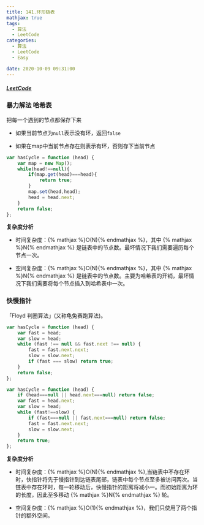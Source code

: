 ```yaml
---
title: 141.环形链表
mathjax: true
tags:
  - 算法
  - LeetCode
categories:
  - 算法
  - LeetCode
  - Easy

date: 2020-10-09 09:31:00
---
```


##### [LeetCode](https://leetcode-cn.com/problems/linked-list-cycle/)


### 暴力解法 哈希表

把每一个遇到的节点都保存下来

+ 如果当前节点为`null`表示没有环，返回`false`

+ 如果在map中当前节点存在则表示有环，否则存下当前节点

```javascript
var hasCycle = function (head) {
    var map = new Map();
    while(head!==null){
        if(map.get(head)===head){
            return true;
        }
        map.set(head,head);
        head = head.next;
    }
    return false;
};
```

**复杂度分析**

+ 时间复杂度：{% mathjax %}O(N){% endmathjax %}，其中 {% mathjax %}N{% endmathjax %} 是链表中的节点数。最坏情况下我们需要遍历每个节点一次。

+ 空间复杂度：{% mathjax %}O(N){% endmathjax %}，其中 {% mathjax %}N{% endmathjax %} 是链表中的节点数。主要为哈希表的开销，最坏情况下我们需要将每个节点插入到哈希表中一次。


### 快慢指针

「Floyd 判圈算法」(又称龟兔赛跑算法)。

```javascript
var hasCycle = function (head) {
    var fast = head;
    var slow = head;
    while (fast !== null && fast.next !== null) {
        fast = fast.next.next;
        slow = slow.next;
        if (fast === slow) return true;
    }
    return false;
};
```

```javascript
var hasCycle = function (head) {
    if (head===null || head.next===null) return false;
    var fast = head.next;
    var slow = head;
    while (fast!==slow) {
        if (fast===null || fast.next===null) return false;
        fast = fast.next.next;
        slow = slow.next;
    }
    return true;
};
```

**复杂度分析**

+ 时间复杂度：{% mathjax %}O(N){% endmathjax %},当链表中不存在环时，快指针将先于慢指针到达链表尾部，链表中每个节点至多被访问两次。当链表中存在环时，每一轮移动后，快慢指针的距离将减小一。而初始距离为环的长度，因此至多移动 {% mathjax %}N{% endmathjax %} 轮。

+ 空间复杂度：{% mathjax %}O(1){% endmathjax %}，我们只使用了两个指针的额外空间。